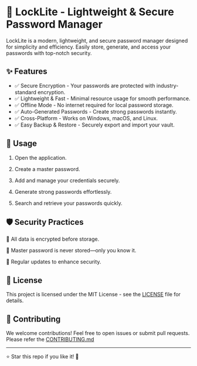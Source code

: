 # 🔐 LockLite - Lightweight & Secure Password Manager

LockLite is a modern, lightweight, and secure password manager designed for simplicity and efficiency. Easily store, generate, and access your passwords with top-notch security.

## ✨ Features

- ✅ Secure Encryption - Your passwords are protected with industry-standard encryption.
- ✅ Lightweight & Fast - Minimal resource usage for smooth performance.
- ✅ Offline Mode - No internet required for local password storage.
- ✅ Auto-Generated Passwords - Create strong passwords instantly.
- ✅ Cross-Platform - Works on Windows, macOS, and Linux.
- ✅ Easy Backup & Restore - Securely export and import your vault.


## 🔧 Usage

1. Open the application.


2. Create a master password.


3. Add and manage your credentials securely.


4. Generate strong passwords effortlessly.


5. Search and retrieve your passwords quickly.



## 🛡️ Security Practices

🔹 All data is encrypted before storage.

🔹 Master password is never stored—only you know it.

🔹 Regular updates to enhance security.

## 📜 License

This project is licensed under the MIT License - see the [LICENSE](LICENSE) file for details.

## 🤝 Contributing

We welcome contributions! Feel free to open issues or submit pull requests.
Please refer the [CONTRIBUTING.md](CONTRIBUTING.md)


---

⭐ Star this repo if you like it! 🚀


